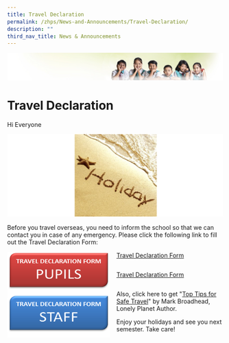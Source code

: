 ```yaml
---
title: Travel Declaration
permalink: /zhps/News-and-Announcements/Travel-Declaration/
description: ""
third_nav_title: News & Announcements
---
```

![](/images/Banner.jpg)

# Travel Declaration

Hi Everyone

![](/images/Travel.png)

Before you travel overseas, you need to inform the school so that we can contact you in case of any emergency. Please click the following link to fill out the Travel Declaration Form:

<img src="/images/PUPIL.png" style="width:240px;height:100px;margin-right:15px;" align = "left">

[Travel Declaration Form](https://docs.google.com/forms/d/1cROxxaRG6HMc1Ksr1cA9G3BkVFnd8a37EQ84xdOo04U/viewform?formkey=dGI0QkpiZUtiYXpIT2doZGV6eFdSbkE6MQ#gid=0)


```

```


<img src="/images/STAFF.png" style="width:240px;height:100px;margin-right:15px;" align = "left">

[Travel Declaration Form](https://docs.google.com/forms/d/1Mqfi7D7icWoSapq1kGEZbcQXjrOpWkhOmIN9PWDOBx0/viewform?formkey=dDlNbDNHYnVLMHdyNzUtRG5uamNpRGc6MA#gid=0)

```

```
Also, click here to get "[Top Tips for Safe Travel](http://www.lonelyplanet.com/asia/travel-tips-and-articles/76192)" by Mark Broadhead, Lonely Planet Author.

Enjoy your holidays and see you next semester. Take care!

